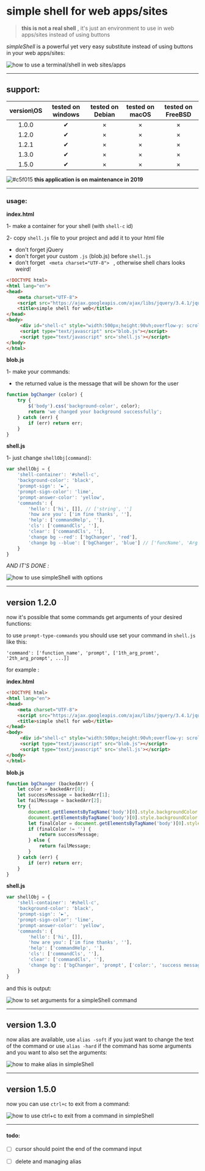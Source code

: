 # simple shell for web apps/sites

> **this is not a real shell** , it's just an environment to use in web apps/sites instead of using buttons

*simpleShell* is a powerful yet very easy substitute instead of using buttons in your web apps/sites:

![how to use a terminal/shell in web sites/apps](https://github.com/ashkan-nasirzadeh/simpleShell/blob/master/README%20assets/shell-gif.gif?raw=true)

---

## support:

| version\OS | tested on windows | tested on Debian | tested on macOS | tested on FreeBSD |
| :--------: | :---------------: | :--------------: | :-------------: | :---------------: |
|   1.0.0    |     &#10004;      |     &times;      |     &times;     |      &times;      |
|   1.2.0    |     &#10004;      |     &times;      |     &times;     |      &times;      |
|   1.2.1    |     &#10004;      |     &times;      |     &times;     |      &times;      |
|   1.3.0    |     &#10004;      |     &times;      |     &times;     |      &times;      |
|   1.5.0    |     &#10004;      |     &times;      |     &times;     |      &times;      |

![#c5f015](https://placehold.it/15/c5f015/000000?text=+) **this application is on maintenance in 2019**

---

### usage:

**index.html**

1- make a container for your shell (with `shell-c` id)

2- copy `shell.js` file to your project and add it to your html file

- don't forget jQuery
- don't forget your custom `.js` (blob.js) before `shell.js`
- don't forget `  <meta charset="UTF-8">  ` , otherwise shell chars looks weird! 

```html
<!DOCTYPE html>
<html lang="en">
<head>
    <meta charset="UTF-8">
    <script src="https://ajax.googleapis.com/ajax/libs/jquery/3.4.1/jquery.min.js"></script>
    <title>simple shell for web</title>
</head>
<body>
     <div id="shell-c" style="width:500px;height:90vh;overflow-y: scroll;"></div>
     <script type="text/javascript" src="blob.js"></script>
     <script type="text/javascript" src='shell.js'></script>
</body>
</html>
```

**blob.js**

1- make your commands:

- the returned value is the message that will be shown for the user

```javascript
function bgChanger (color) {
    try {
        $('body').css('background-color', color);
        return 'we changed your background successfully';
    } catch (err) {
        if (err) return err;
    }
}
```

**shell.js**

1- just change `shellObj[command]`:

```javascript
var shellObj = {
    'shell-container': '#shell-c',
    'background-color': 'black',
    'prompt-sign': '►',
    'prompt-sign-color': 'lime',
    'prompt-answer-color': 'yellow',
    'commands': {
        'hello': ['hi', []], // ['string', '']
        'how are you': ['im fine thanks', ''],
        'help': ['commandHelp', ''],
        'cls': ['commandCls', ''],
        'clear': ['commandCls', ''],
        'change bg --red': ['bgChanger', 'red'],
        'change bg --blue': ['bgChanger', 'blue'] // ['funcName', 'Arg']
    }
}
```

*AND IT'S DONE :*

![how to use simpleShell with options](https://github.com/ashkan-nasirzadeh/simpleShell/blob/master/README%20assets/shell-gif2.gif?raw=true)

---

## version 1.2.0

now it's possible that some commands get arguments of your desired functions:

to use `prompt-type-commands` you should use set your command in `shell.js` like this:

`'command': ['function_name', 'prompt', ['1th_arg_promt', '2th_arg_prompt', ...]]`

for example :

**index.html**

```html
<!DOCTYPE html>
<html lang="en">
<head>
    <meta charset="UTF-8">
    <script src="https://ajax.googleapis.com/ajax/libs/jquery/3.4.1/jquery.min.js"></script>
    <title>simple shell for web</title>
</head>
<body>
     <div id="shell-c" style="width:500px;height:90vh;overflow-y: scroll;"></div>
     <script type="text/javascript" src="blob.js"></script>
     <script type="text/javascript" src='shell.js'></script>
</body>
</html>
```

**blob.js**

```javascript
function bgChanger (backedArr) {
    let color = backedArr[0];
    let successMessage = backedArr[1];
    let failMessage = backedArr[2];
    try {
        document.getElementsByTagName('body')[0].style.backgroundColor = "";
        document.getElementsByTagName('body')[0].style.backgroundColor = color;
        let finalColor = document.getElementsByTagName('body')[0].style.backgroundColor;
        if (finalColor != '') {
            return successMessage;
        } else {
            return failMessage;
        }
    } catch (err) {
        if (err) return err;
    }
}
```

**shell.js**

```javascript
var shellObj = {
    'shell-container': '#shell-c',
    'background-color': 'black',
    'prompt-sign': '►',
    'prompt-sign-color': 'lime',
    'prompt-answer-color': 'yellow',
    'commands': {
        'hello': ['hi', []],
        'how are you': ['im fine thanks', ''],
        'help': ['commandHelp', ''],
        'cls': ['commandCls', ''],
        'clear': ['commandCls', ''],
        'change bg': ['bgChanger', 'prompt', ['color:', 'success message:', 'fail message:']]
    }
}
```

and this is output:

![how to set arguments for a simpleShell command](https://github.com/ashkan-nasirzadeh/simpleShell/blob/master/README%20assets/shell-gif3.gif?raw=true)

---

## version 1.3.0

now alias are available, use `alias -soft` if you just want to change the text of the command or use `alias -hard` if the command has some arguments and you want to also set the arguments:

![how to make alias in simpleShell](https://github.com/ashkan-nasirzadeh/simpleShell/blob/master/README%20assets/shell-gif4.gif?raw=true)

---

## version 1.5.0

now you can use  `ctrl+c` to exit from a command:

![how to use ctrl+c to exit from a command in simpleShell](https://github.com/ashkan-nasirzadeh/simpleShell/blob/master/README%20assets/shell-gif5.gif?raw=true)

---

#### todo:

- [ ] cursor should point the end of the command input

- [ ] delete and managing alias